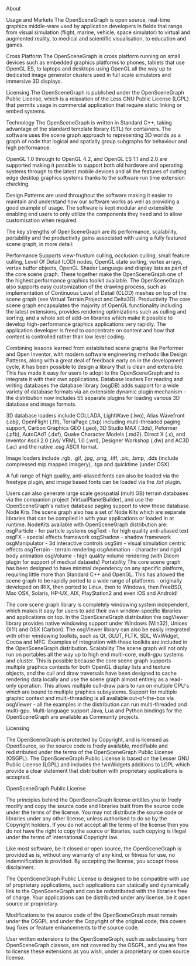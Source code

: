 About

Usage and Markets
The OpenSceneGraph is open source, real-time graphics middle-ware used by application developers in fields that range from visual simulation (flight, marine, vehicle, space simulator) to virtual and augmented reality, to medical and scientific visualisation, to education and games. 

Cross Platform
The OpenSceneGraph is cross platform running on small devices such as embedded graphics platforms to phones, tablets that use OpenGL ES,  to laptops and desktops using OpenGL all the way up to dedicated image generator clusters used in full scale simulators and immersive 3D displays.

Licensing
The OpenSceneGraph is published under the OpenSceneGraph Public License, which is a relaxation of the Less GNU Public License (LGPL) that permits usage in commercial application that require static linking or embed systems.

Technology
The OpenSceneGraph is written in Standard C++, taking advantage of the standard template library (STL) for containers.  The software uses the scene graph approach to representing 3D worlds as a graph of node that logical and spatially group subgraphs for behaviour and high performance. 

OpenGL 1.0 through to OpenGL 4.2, and OpenGL ES 1.1 and 2.0 are supported making it possible to support both old hardware and operating systems through to the latest mobile devices and all the features of cutting edge desktop graphics systems thanks to the software run time extension checking.

Design Patterns are used throughout the software making it easier to maintain and understand how our software works as well as providing a good example of usage. The software is kept modular and extensible enabling end users to only utilize the components they need and to allow customisation when required.

The key strengths of OpenSceneGraph are its performance, scalability, portability and the productivity gains associated with using a fully featured scene graph, in more detail:

Performance
Supports view-frustum culling, occlusion culling, small feature culling, Level Of Detail (LOD) nodes, OpenGL state sorting, vertex arrays, vertex buffer objects, OpenGL Shader Language and display lists as part of the core scene graph. These together make the OpenSceneGraph one of the highest performance graphics toolkit available. The OpenSceneGraph also supports easy customization of the drawing process, such as implementation of Continuous Level of Detail (CLOD) meshes on top of the scene graph (see Virtual Terrain Project and Delta3D).
Productivity
The core scene graph encapsulates the majority of OpenGL functionality including the latest extensions, provides rendering optimizations such as culling and sorting, and a whole set of add-on libraries which make it possible to develop high-performance graphics applications very rapidly. The application developer is freed to concentrate on content and how that content is controlled rather than low level coding.

Combining lessons learned from established scene graphs like Performer and Open Inventor, with modern software engineering methods like Design Patterns, along with a great deal of feedback early on in the development cycle, it has been possible to design a library that is clean and extensible. This has made it easy for users to adopt to the OpenSceneGraph and to integrate it with their own applications.
Database loaders
For reading and writing databases the database library (osgDB) adds support for a wide variety of database formats via an extensible dynamic plugin mechanism - the distribution now includes 55 separate plugins for loading various 3D database and image formats.

3D database loaders include COLLADA, LightWave (.lwo), Alias Wavefront (.obj), OpenFlight (.flt), TerraPage (.txp) including multi-threaded paging support, Carbon Graphics GEO (.geo), 3D Studio MAX (.3ds), Peformer (.pfb), AutoCAd? (.dxf), Quake Character Models (.md2). Direct X (.x), and Inventor Ascii 2.0 (.iv)/ VRML 1.0 (.wrl), Designer Workshop (.dw) and AC3D (.ac) and the native .osg ASCII format.

Image loaders include .rgb, .gif, .jpg, .png, .tiff, .pic, .bmp, .dds (include compressed mip mapped imagery), .tga and quicktime (under OSX).

A full range of high quality, anti-aliased fonts can also be loaded via the freetype plugin, and image based fonts can be loaded via the .txf plugin.

Users can also generate large scale geospatial (multi GB) terrain databases via the companion project (VirtualPlanetBuilder), and use the OpenSceneGraph's native database paging support to view these database.
Node Kits
The scene graph also has a set of Node Kits which are separate libraries that can be compiled in with your applications or loaded in at runtime. NodeKits available with OpenSceneGraph distribution are:
osgParticle - for particle systems
osgText - for high quality anti-aliased text
osgFX - special effects framework
osgShadow - shadow framework
osgManipulator - 3d interactive controls
osgSim - visual simulation centric effects
osgTerrain - terrain rendering
osgAnimation - character and rigid body animation
osgVolume - high quality volume rendering (with Dicom plugin for support of medical datasets)
Portability
The core scene graph has been designed to have minimal dependency on any specific platform, requiring little more than Standard C++ and OpenGL. This has allowed the scene graph to be rapidly ported to a wide range of platforms - originally developed on IRIX, then ported to Linux, then to Windows, then FreeBSD, Mac OSX, Solaris, HP-UX, AIX, PlayStation2 and even iOS and Android!

The core scene graph library is completely windowing system independent, which makes it easy for users to add their own window-specific libraries and applications on top. In the OpenSceneGraph distribution the osgViewer library provides native windowing support under Windows (Win32), Unices (X11) and OSX (Carbon). The osgViewer library can also be easily integrated with other windowing toolkits, such as Qt, GLUT, FLTK, SDL, WxWidget, Cocoa and MFC. Examples of integration with these toolkits are included in the OpenSceneGraph distribution.
Scalability
The scene graph will not only run on portables all the way up to high end multi-core, multi-gpu systems and cluster. This is possible because the core scene graph supports multiple graphics contexts for both OpenGL display lists and texture objects, and the cull and draw traversals have been designed to cache rendering data locally and use the scene graph almost entirely as a read-only operation. This allows multiple cull-draw pairs to run on multiple CPU's which are bound to multiple graphics subsystems. Support for multiple graphic context and multi-threading is all available out-of-the-box via osgViewer - all the examples in the distribution can run multi-threaded and multi-gpu.
Multi-language support
Java, Lua and Python bindings for the OpenSceneGraph are available as Community projects.

Licensing

The OpenSceneGraph is protected by Copyright, and is licensed as OpenSource, so the source code is freely available, modifiable and redistributed under the terms of the OpenSceneGraph Public License (OSGPL). The OpenSceneGraph Public License is based on the Lesser GNU Public License (LGPL) and includes the !wxWidgets additions to LGPL which provide a clear statement that distribution with proprietary applications is accepted.

OpenSceneGraph Public License

The principles behind the OpenSceneGraph license entitles you to freely modify and copy the source code and libraries built from the source code under the terms of the license. You may not distribute the source code or libraries under any other license, unless authorised to do so by the Copyright holders. If you do not accept all the terms of the license then you do not have the right to copy the source or libraries, such copying is illegal under the terms of international Copyright law.

Like most software, be it closed or open source, the OpenSceneGraph is provided as is, without any warranty of any kind, or fitness for use, no indemnification is provided. By accepting the license, you accept these disclaimers.

The OpenSceneGraph Public License is designed to be compatible with use of proprietary applications, such applications can statically and dynamically link to the OpenSceneGraph and can be redistributed with the libraries free of charge. Your applications can be distributed under any license, be it open source or proprietary.

Modifications to the source code of the OpenSceneGraph must remain under the OSGPL and under the Copyright of the original code, this covers bug fixes or feature enhancements to the source code.

User written extensions to the OpenSceneGraph, such as subclassing from OpenSceneGraph classes, are not covered by the OSGPL, and you are free to license these extensions as you wish, under a proprietary or open source license.



